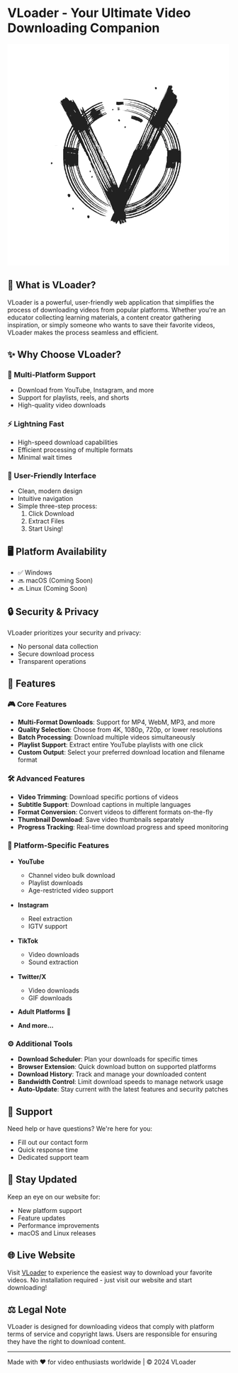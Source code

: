 # VLoader - Your Ultimate Video Downloading Companion

![VLoader Logo](src/assets/app-removebg.png)

## 🎥 What is VLoader?

VLoader is a powerful, user-friendly web application that simplifies the process of downloading videos from popular platforms. Whether you're an educator collecting learning materials, a content creator gathering inspiration, or simply someone who wants to save their favorite videos, VLoader makes the process seamless and efficient.

## ✨ Why Choose VLoader?

### 🌟 Multi-Platform Support
- Download from YouTube, Instagram, and more
- Support for playlists, reels, and shorts
- High-quality video downloads

### ⚡ Lightning Fast
- High-speed download capabilities
- Efficient processing of multiple formats
- Minimal wait times

### 🎯 User-Friendly Interface
- Clean, modern design
- Intuitive navigation
- Simple three-step process:
  1. Click Download
  2. Extract Files
  3. Start Using!

## 🖥️ Platform Availability

- ✅ Windows
- 🔜 macOS (Coming Soon)
- 🔜 Linux (Coming Soon)

## 🔒 Security & Privacy

VLoader prioritizes your security and privacy:
- No personal data collection
- Secure download process
- Transparent operations

## 💫 Features

### 🎮 Core Features
- **Multi-Format Downloads**: Support for MP4, WebM, MP3, and more
- **Quality Selection**: Choose from 4K, 1080p, 720p, or lower resolutions
- **Batch Processing**: Download multiple videos simultaneously
- **Playlist Support**: Extract entire YouTube playlists with one click
- **Custom Output**: Select your preferred download location and filename format

### 🛠️ Advanced Features
- **Video Trimming**: Download specific portions of videos
- **Subtitle Support**: Download captions in multiple languages
- **Format Conversion**: Convert videos to different formats on-the-fly
- **Thumbnail Download**: Save video thumbnails separately
- **Progress Tracking**: Real-time download progress and speed monitoring

### 🎯 Platform-Specific Features
- **YouTube** <img src="https://www.youtube.com/favicon.ico" width="16" height="16">
  - Channel video bulk download
  - Playlist downloads
  - Age-restricted video support
  
- **Instagram** <img src="https://www.instagram.com/favicon.ico" width="16" height="16">
  - Reel extraction
  - IGTV support

- **TikTok** <img src="https://www.tiktok.com/favicon.ico" width="16" height="16">
  - Video downloads
  - Sound extraction

- **Twitter/X** <img src="https://twitter.com/favicon.ico" width="16" height="16">
  - Video downloads
  - GIF downloads

- **Adult Platforms** 🔞

- **And more...**

### ⚙️ Additional Tools
- **Download Scheduler**: Plan your downloads for specific times
- **Browser Extension**: Quick download button on supported platforms
- **Download History**: Track and manage your downloaded content
- **Bandwidth Control**: Limit download speeds to manage network usage
- **Auto-Update**: Stay current with the latest features and security patches

## 🤝 Support

Need help or have questions? We're here for you:
- Fill out our contact form
- Quick response time
- Dedicated support team

## 📢 Stay Updated

Keep an eye on our website for:
- New platform support
- Feature updates
- Performance improvements
- macOS and Linux releases

## 🌐 Live Website

Visit [VLoader](https://pratikmitkar.github.io/VLoader/) to experience the easiest way to download your favorite videos. No installation required - just visit our website and start downloading!

## ⚖️ Legal Note

VLoader is designed for downloading videos that comply with platform terms of service and copyright laws. Users are responsible for ensuring they have the right to download content.

---

Made with ❤️ for video enthusiasts worldwide | © 2024 VLoader